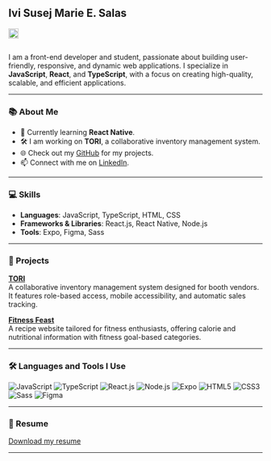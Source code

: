 ## Ivi Susej Marie E. Salas
<a href='https://www.linkedin.com/in/ivi-susej-marie-salas-389383344/'><img align='left' alt="LinkedIn" src="https://img.shields.io/badge/LinkedIn-0A66C2?style=for-the-badge&logo=linkedin&logoColor=white" height="20px"/></a>
<br/>
<br/>

I am a front-end developer and student, passionate about building user-friendly, responsive, and dynamic web applications. I specialize in **JavaScript**, **React**, and **TypeScript**, with a focus on creating high-quality, scalable, and efficient applications.

---

### 📚 About Me
- 🌱 Currently learning **React Native**.
- 🛠️ I am working on **TORI**, a collaborative inventory management system.
- 🌐 Check out my [GitHub](https://github.com/Sosiggg?tab=repositories) for my projects.
- 📫 Connect with me on [LinkedIn](https://www.linkedin.com/in/ivi-susej-marie-salas-389383344/).

---

### 💻 Skills
- **Languages**: JavaScript, TypeScript, HTML, CSS
- **Frameworks & Libraries**: React.js, React Native, Node.js
- **Tools**: Expo, Figma, Sass

---

### 🚀 Projects

**[TORI](https://github.com/Biltin108010/Techno2.0)**  
A collaborative inventory management system designed for booth vendors. It features role-based access, mobile accessibility, and automatic sales tracking.

**[Fitness Feast](https://github.com/Sosiggg/fitnessfeast)**  
A recipe website tailored for fitness enthusiasts, offering calorie and nutritional information with fitness goal-based categories.

---

### 🛠️ Languages and Tools I Use
 ![JavaScript](https://img.shields.io/badge/JavaScript-FFD700?style=for-the-badge&logo=javascript&logoColor=black)
 ![TypeScript](https://img.shields.io/badge/TypeScript-3178C6?style=for-the-badge&logo=typescript&logoColor=white)
 ![React.js](https://img.shields.io/badge/React-61DAFB?style=for-the-badge&logo=react&logoColor=black)
 ![Node.js](https://img.shields.io/badge/Node.js-339933?style=for-the-badge&logo=node.js&logoColor=white)
 ![Expo](https://img.shields.io/badge/Expo-000020?style=for-the-badge&logo=expo&logoColor=white)
 ![HTML5](https://img.shields.io/badge/HTML5-E34F26?style=for-the-badge&logo=html5&logoColor=white)
 ![CSS3](https://img.shields.io/badge/CSS3-1572B6?style=for-the-badge&logo=css3&logoColor=white)
 ![Sass](https://img.shields.io/badge/Sass-CC6699?style=for-the-badge&logo=sass&logoColor=white)
 ![Figma](https://img.shields.io/badge/Figma-F24E1E?style=for-the-badge&logo=figma&logoColor=white)

---

### 📑 Resume  
[Download my resume]()

---
